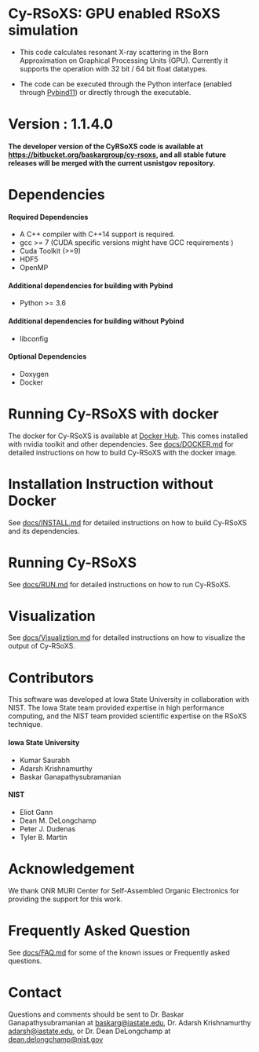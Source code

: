Cy-RSoXS: GPU enabled RSoXS simulation
====================================
* This code calculates resonant X-ray scattering in the Born Approximation on Graphical Processing Units (GPU).
Currently it supports the operation with 32 bit / 64 bit float datatypes.

* The code can be executed through the Python interface (enabled through [Pybind11](https://github.com/pybind/pybind11))
or directly through the executable.


Version  : 1.1.4.0
================
#### The developer version of the CyRSoXS code is available at https://bitbucket.org/baskargroup/cy-rsoxs, and all stable future releases will be merged with the current usnistgov repository.

Dependencies
=============
#### Required Dependencies
* A C++ compiler with C++14 support is required.
* gcc >= 7 (CUDA specific versions might have GCC requirements )
* Cuda Toolkit (>=9)
* HDF5
* OpenMP

#### Additional dependencies for building with Pybind
* Python >= 3.6

#### Additional dependencies for building without Pybind
* libconfig

#### Optional Dependencies
* Doxygen
* Docker

Running Cy-RSoXS with docker
============================

The docker for Cy-RSoXS is available at [Docker Hub](https://hub.docker.com/repository/docker/maksbh/cy-rsoxs/general).
This comes installed with nvidia toolkit and other dependencies.
See [docs/DOCKER.md](docs/DOCKER.md) for detailed instructions on how to build Cy-RSoXS with the docker image.


Installation Instruction without Docker
======================================
See [docs/INSTALL.md](docs/INSTALL.md) for detailed instructions on how to build Cy-RSoXS and its dependencies.

Running Cy-RSoXS
================
See [docs/RUN.md](docs/RUN.md) for detailed instructions on how to run Cy-RSoXS.

Visualization
==============
See [docs/Visualiztion.md](docs/Visualization.md) for detailed instructions on how to visualize the output of Cy-RSoXS.

Contributors
============

This software was developed at Iowa State University in collaboration with NIST. The Iowa State team provided expertise in high performance computing, and the NIST team provided scientific expertise on the RSoXS technique.

#### Iowa State University
* Kumar Saurabh
* Adarsh Krishnamurthy
* Baskar Ganapathysubramanian

#### NIST
* Eliot Gann
* Dean M. DeLongchamp
* Peter J. Dudenas
* Tyler B. Martin



Acknowledgement
===============
We thank ONR MURI Center for Self-Assembled Organic Electronics for providing the support for this work.

Frequently Asked Question
============================
See [docs/FAQ.md](docs/FAQ.md) for some of the known issues or Frequently asked questions.

Contact
=======
Questions and comments should be sent to Dr. Baskar Ganapathysubramanian at [baskarg@iastate.edu](mailto:baskarg@iastate.edu), Dr.  Adarsh Krishnamurthy [adarsh@iastate.edu](mailto:adarsh@iastate.edu), or Dr. Dean DeLongchamp at [dean.delongchamp@nist.gov](mailto:dean.delongchamp@nist.gov)
